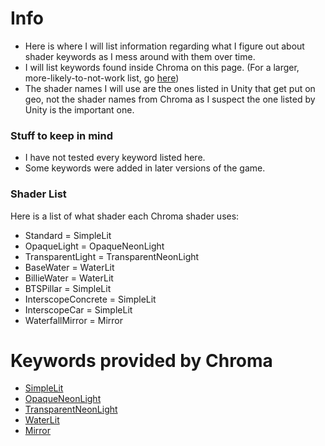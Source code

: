 # Info
- Here is where I will list information regarding what I figure out about shader keywords as I mess around with them over time.
- I will list keywords found inside Chroma on this page. (For a larger, more-likely-to-not-work list, go [here](Unverified%20Keywords/README.md))
- The shader names I will use are the ones listed in Unity that get put on geo, not the shader names from Chroma as I suspect the one listed by Unity is the important one.

### Stuff to keep in mind
- I have not tested every keyword listed here.
- Some keywords were added in later versions of the game.

### Shader List
Here is a list of what shader each Chroma shader uses:
- Standard = SimpleLit
- OpaqueLight = OpaqueNeonLight
- TransparentLight = TransparentNeonLight
- BaseWater = WaterLit
- BillieWater = WaterLit
- BTSPillar = SimpleLit
- InterscopeConcrete = SimpleLit
- InterscopeCar = SimpleLit
- WaterfallMirror = Mirror

# Keywords provided by Chroma 
- [SimpleLit](README.md#SimpleLit)
- [OpaqueNeonLight](README.md#OpaqueNeonLight)
- [TransparentNeonLight](README.md#TransparentNeonLight)
- [WaterLit](README.md#WaterLit)
- [Mirror](README.md#Mirror)
